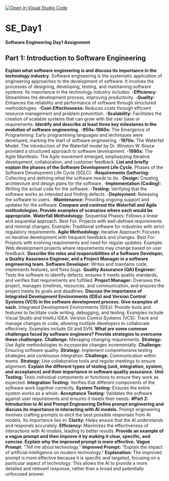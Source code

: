 [![Open in Visual Studio Code](https://classroom.github.com/assets/open-in-vscode-2e0aaae1b6195c2367325f4f02e2d04e9abb55f0b24a779b69b11b9e10269abc.svg)](https://classroom.github.com/online_ide?assignment_repo_id=15557160&assignment_repo_type=AssignmentRepo)
# SE_Day1
**Software Engineering Day1 Assignment**
## Part 1: Introduction to Software Engineering
**Explain what software engineering is and discuss its importance in the technology industry.**
Software engineering is the systematic application of engineering approaches to the development of software. It involves the processes of designing, developing, testing, and maintaining software systems. Its importance in the technology industry includes:
-**Efficiency:** Streamlines the development process, improving productivity.
-**Quality:** Enhances the reliability and performance of software through structured methodologies.
-**Cost-Effectiveness:** Reduces costs through efficient resource management and problem prevention.
-**Scalability:** Facilitates the creation of scalable systems that can grow with the user base or requirements.
**Identify and describe at least three key milestones in the evolution of software engineering.**
-**950s-1960s:** The Emergence of Programming: Early programming languages and techniques were developed, marking the start of software engineering.
-**1970s:** The Waterfall Model: The introduction of the Waterfall model by Dr. Winston W. Royce provided a structured approach to software development.
-**1990s:** The Agile Manifesto: The Agile movement emerged, emphasizing iterative development, collaboration, and customer feedback.
**List and briefly explain the phases of the Software Development Life Cycle.**
Phases of the Software Development Life Cycle (SDLC):
-**Requirements Gathering:** Collecting and defining what the software needs to do.
-**Design:** Creating architecture and design plans for the software.
-**Implementation (Coding):** Writing the actual code for the software.
-**Testing:** Verifying that the software works as intended and finding defects.
-**Deployment:** Releasing the software to users.
-**Maintenance:** Providing ongoing support and updates for the software.
**Compare and contrast the Waterfall and Agile methodologies. Provide examples of scenarios where each would be appropriate.**
**Waterfall Methodology:**
Sequential Phases: Follows a linear and sequential approach.
Best For: Projects with well-defined requirements and minimal changes.
Example: Traditional software for industries with strict regulatory requirements.
**Agile Methodology:**
Iterative Approach: Focuses on iterative development with frequent feedback and changes.
Best For: Projects with evolving requirements and need for regular updates.
Example: Web development projects where requirements may change based on user feedback.
**Describe the roles and responsibilities of a Software Developer, a Quality Assurance Engineer, and a Project Manager in a software engineering team.**
**Software Developer:** Writes and maintains code, implements features, and fixes bugs.
**Quality Assurance (QA) Engineer:** Tests the software to identify defects, ensures it meets quality standards, and verifies that requirements are fulfilled.
**Project Manager:** Oversees the project, manages timelines, resources, and communication, and ensures the project meets its goals and deadlines.
**Discuss the importance of Integrated Development Environments (IDEs) and Version Control Systems (VCS) in the software development process. Give examples of each.**
Integrated Development Environments (IDEs): Provide tools and features to facilitate code writing, debugging, and testing. Examples include Visual Studio and IntelliJ IDEA.
Version Control Systems (VCS): Track and manage changes to code, allowing multiple developers to collaborate effectively. Examples include Git and SVN.
**What are some common challenges faced by software engineers? Provide strategies to overcome these challenges.**
**Challenge:** Managing changing requirements.
**Strategy:** Use Agile methodologies to incorporate changes incrementally.
**Challenge:** Ensuring software quality.
**Strategy:** Implement comprehensive testing strategies and continuous integration.
**Challenge:** Communication within teams.
**Strategy:** Use collaborative tools and regular meetings to ensure alignment.
**Explain the different types of testing (unit, integration, system, and acceptance) and their importance in software quality assurance.**
**Unit Testing:** Tests individual components or functions to ensure they work as expected.
**Integration Testing:** Verifies that different components of the software work together correctly.
**System Testing:** Ensures the entire system works as a whole.
**Acceptance Testing:** Validates the software against user requirements and ensures it meets their needs.
**#Part 2: Introduction to AI and Prompt Engineering**
**Define prompt engineering and discuss its importance in interacting with AI models.**
Prompt engineering involves crafting prompts to elicit the best possible responses from AI models. Its importance lies in:
**Clarity:** Helps ensure that the AI understands and responds accurately.
**Efficiency:** Maximizes the effectiveness of interactions with AI models, leading to better results.
**Provide an example of a vague prompt and then improve it by making it clear, specific, and concise. Explain why the improved prompt is more effective.**
**Vague Prompt:** "Tell me about technology."
**Improved Prompt:** "Explain the impact of artificial intelligence on modern technology."
**Explanation:**
The improved prompt is more effective because it is specific and targeted, focusing on a particular aspect of technology. This allows the AI to provide a more detailed and relevant response, rather than a broad and potentially unfocused answer.
